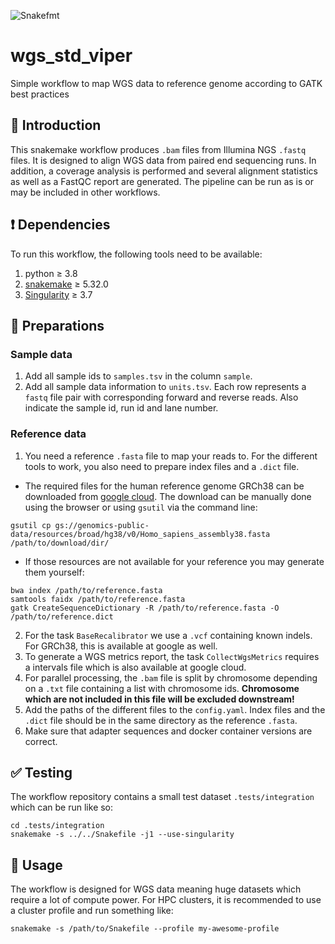 ![Snakefmt](https://github.com/marrip/wgs_std_viper/actions/workflows/main.yaml/badge.svg)

# wgs_std_viper

Simple workflow to map WGS data to reference genome according to GATK best practices

## :speech_balloon: Introduction

This snakemake workflow produces `.bam` files from Illumina NGS `.fastq` files. It is
designed to align WGS data from paired end sequencing runs. In addition, a coverage
analysis is performed and several alignment statistics as well as a FastQC report are
generated. The pipeline can be run as is or may be included in other workflows.

## :heavy_exclamation_mark: Dependencies

To run this workflow, the following tools need to be available:

1. python ≥ 3.8
2. [snakemake](https://snakemake.readthedocs.io/en/stable/) ≥ 5.32.0
3. [Singularity](https://sylabs.io/docs/) ≥ 3.7

## :school_satchel: Preparations

### Sample data

1. Add all sample ids to `samples.tsv` in the column `sample`.
2. Add all sample data information to `units.tsv`. Each row represents a `fastq` file pair with
corresponding forward and reverse reads. Also indicate the sample id, run id and lane number.

### Reference data

1. You need a reference `.fasta` file to map your reads to. For the different tools to work, you also
need to prepare index files and a `.dict` file.
  - The required files for the human reference genome GRCh38 can be downloaded from
  [google cloud](https://console.cloud.google.com/storage/browser/genomics-public-data/resources/broad/hg38/v0).
  The download can be manually done using the browser or using `gsutil` via the command line:
```
gsutil cp gs://genomics-public-data/resources/broad/hg38/v0/Homo_sapiens_assembly38.fasta /path/to/download/dir/
```
  - If those resources are not available for your reference you may generate them yourself:
```
bwa index /path/to/reference.fasta
samtools faidx /path/to/reference.fasta
gatk CreateSequenceDictionary -R /path/to/reference.fasta -O /path/to/reference.dict
```

2. For the task `BaseRecalibrator` we use a `.vcf` containing known indels. For GRCh38, this is
available at google as well.
3. To generate a WGS metrics report, the task `CollectWgsMetrics` requires a intervals file which is
also available at google cloud.
4. For parallel processing, the `.bam` file is split by chromosome depending on a `.txt` file containing
a list with chromosome ids. **Chromosome which are not included in this file will be excluded downstream!**
5. Add the paths of the different files to the `config.yaml`. Index files and the `.dict` file should be
in the same directory as the reference `.fasta`.
6. Make sure that adapter sequences and docker container versions are correct.

## :white_check_mark: Testing

The workflow repository contains a small test dataset `.tests/integration` which can be run like so:

```
cd .tests/integration
snakemake -s ../../Snakefile -j1 --use-singularity
```

## :rocket: Usage

The workflow is designed for WGS data meaning huge datasets which require a lot of compute power. For
HPC clusters, it is recommended to use a cluster profile and run something like:

```
snakemake -s /path/to/Snakefile --profile my-awesome-profile
```
